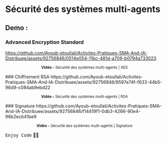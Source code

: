# Sécurité des systèmes multi-agents

## Demo :
### Advanced Encryption Standard
https://github.com/Ayoub-etoullali/Activites-Pratiques-SMA-And-IA-Distribuee/assets/92756846/0514e054-11bc-481d-a709-b0794a733023
<div align="center">
       <p>
       <sup>  <strong>Vidéo -</strong> Sécurité des systèmes multi-agents | AES</sup>
       </p>
</div>
### Chiffrement RSA
https://github.com/Ayoub-etoullali/Activites-Pratiques-SMA-And-IA-Distribuee/assets/92756846/9597e74f-f633-44b5-96d9-c084ab9ebd22
<div align="center">
       <p>
       <sup>  <strong>Vidéo -</strong> Sécurité des systèmes multi-agents | RSA</sup>
       </p>
</div>
### Signature 
https://github.com/Ayoub-etoullali/Activites-Pratiques-SMA-And-IA-Distribuee/assets/92756846/f14419f1-0db3-4266-90e4-96b2ecb41be9
<div align="center">
       <p>
       <sup>  <strong>Vidéo -</strong> Sécurité des systèmes multi-agents | Signature</sup>
       </p>
</div>

<kbd>Enjoy Code</kbd> 👨‍💻
